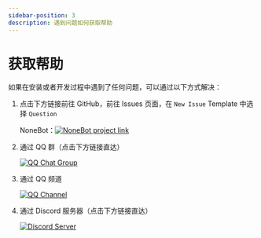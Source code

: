 ```yaml
---
sidebar-position: 3
description: 遇到问题如何获取帮助
---
```


# 获取帮助

如果在安装或者开发过程中遇到了任何问题，可以通过以下方式解决：

1. 点击下方链接前往 GitHub，前往 Issues 页面，在 `New Issue` Template 中选择 `Question`

   NoneBot：[![NoneBot project link](https://img.shields.io/github/stars/nonebot/nonebot2?style=social)](https://github.com/nonebot/nonebot2)

2. 通过 QQ 群（点击下方链接直达）

   [![QQ Chat Group](https://img.shields.io/badge/QQ%E7%BE%A4-768887710-orange?style=social)](https://jq.qq.com/?_wv=1027&k=5OFifDh)

3. 通过 QQ 频道

   [![QQ Channel](https://img.shields.io/badge/QQ%E9%A2%91%E9%81%93-NoneBot-orange?style=social)](https://qun.qq.com/qqweb/qunpro/share?_wv=3&_wwv=128&appChannel=share&inviteCode=7b4a3&appChannel=share&businessType=9&from=246610&biz=ka)

4. 通过 Discord 服务器（点击下方链接直达）

   [![Discord Server](https://discordapp.com/api/guilds/847819937858584596/widget.png?style=shield)](https://discord.gg/VKtE6Gdc4h)
